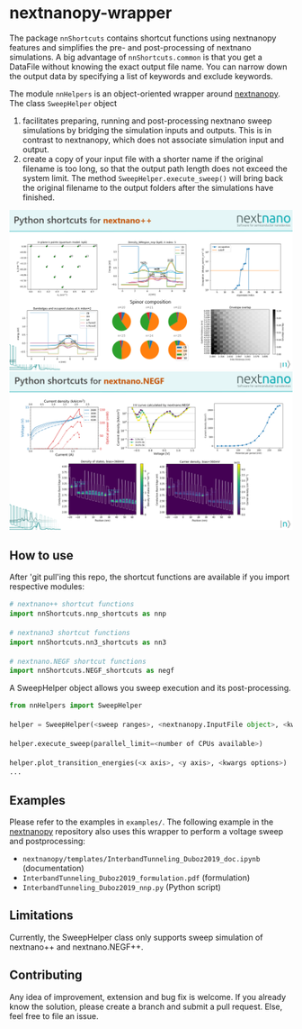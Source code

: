 # nextnanopy-wrapper
The package `nnShortcuts` contains shortcut functions using nextnanopy features and simplifies the pre- and post-processing of nextnano simulations.
A big advantage of `nnShortcuts.common` is that you get a DataFile without knowing the exact output file name. You can narrow down the output data by specifying a list of keywords and exclude keywords.

The module `nnHelpers` is an object-oriented wrapper around [nextnanopy](https://github.com/nextnanopy/nextnanopy). The class `SweepHelper` object 
1. facilitates preparing, running and post-processing nextnano sweep simulations by bridging the simulation inputs and outputs. This is in contrast to nextnanopy, which does not associate simulation input and output.
2. create a copy of your input file with a shorter name if the original filename is too long, so that the output path length does not exceed the system limit. The method `SweepHelper.execute_sweep()` will bring back the original filename to the output folders after the simulations have finished.

![alt text](/docs/images/nnp_shortcuts.png)
![alt text](/docs/images/NEGF_shortcuts.png)


## How to use
After 'git pull'ing this repo, the shortcut functions are available if you import respective modules:
```python
# nextnano++ shortcut functions
import nnShortcuts.nnp_shortcuts as nnp

# nextnano3 shortcut functions
import nnShortcuts.nn3_shortcuts as nn3

# nextnano.NEGF shortcut functions
import nnShortcuts.NEGF_shortcuts as negf

```

A SweepHelper object allows you sweep execution and its post-processing. 
```python
from nnHelpers import SweepHelper

helper = SweepHelper(<sweep ranges>, <nextnanopy.InputFile object>, <kwargs options>)

helper.execute_sweep(parallel_limit=<number of CPUs available>)

helper.plot_transition_energies(<x axis>, <y axis>, <kwargs options>)
...
```

## Examples
Please refer to the examples in `examples/`. 
The following example in the [nextnanopy](https://github.com/nextnanopy/nextnanopy) repository also uses this wrapper to perform a voltage sweep and postprocessing:
* `nextnanopy/templates/InterbandTunneling_Duboz2019_doc.ipynb` (documentation)
* `InterbandTunneling_Duboz2019_formulation.pdf` (formulation)
* `InterbandTunneling_Duboz2019_nnp.py` (Python script)



## Limitations
Currently, the SweepHelper class only supports sweep simulation of nextnano++ and nextnano.NEGF++.


## Contributing
Any idea of improvement, extension and bug fix is welcome. If you already know the solution, please create a branch and submit a pull request. Else, feel free to file an issue.